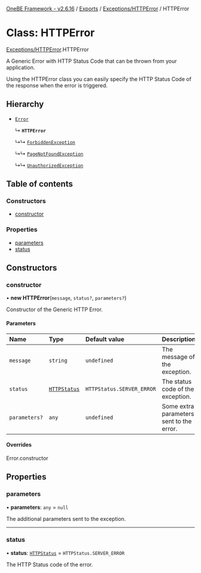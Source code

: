 [OneBE Framework - v2.6.16](../README.md) / [Exports](../modules.md) / [Exceptions/HTTPError](../modules/Exceptions_HTTPError.md) / HTTPError

# Class: HTTPError

[Exceptions/HTTPError](../modules/Exceptions_HTTPError.md).HTTPError

A Generic Error with HTTP Status Code that can be thrown from your application.

Using the HTTPError class you can easily specify the HTTP Status Code of the response
when the error is triggered.

## Hierarchy

- [`Error`]( https://developer.mozilla.org/en-US/docs/Web/JavaScript/Reference/Global_Objects/Error )

  ↳ **`HTTPError`**

  ↳↳ [`ForbiddenException`](Exceptions_ForbiddenException.ForbiddenException.md)

  ↳↳ [`PageNotFoundException`](Exceptions_PageNotFoundException.PageNotFoundException.md)

  ↳↳ [`UnauthorizedException`](Exceptions_UnauthorizedException.UnauthorizedException.md)

## Table of contents

### Constructors

- [constructor](Exceptions_HTTPError.HTTPError.md#constructor)

### Properties

- [parameters](Exceptions_HTTPError.HTTPError.md#parameters)
- [status](Exceptions_HTTPError.HTTPError.md#status)

## Constructors

### constructor

• **new HTTPError**(`message`, `status?`, `parameters?`)

Constructor of the Generic HTTP Error.

#### Parameters

| Name | Type | Default value | Description |
| :------ | :------ | :------ | :------ |
| `message` | `string` | `undefined` | The message of the exception. |
| `status` | [`HTTPStatus`](../enums/HTTP_HTTPStatus.HTTPStatus.md) | `HTTPStatus.SERVER_ERROR` | The status code of the exception. |
| `parameters?` | `any` | `undefined` | Some extra parameters sent to the error. |

#### Overrides

Error.constructor

## Properties

### parameters

• **parameters**: `any` = `null`

The additional parameters sent to the exception.

___

### status

• **status**: [`HTTPStatus`](../enums/HTTP_HTTPStatus.HTTPStatus.md) = `HTTPStatus.SERVER_ERROR`

The HTTP Status code of the error.
